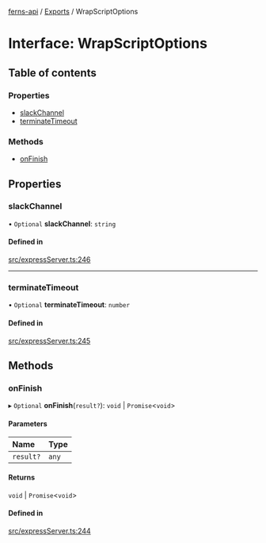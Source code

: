 [ferns-api](../README.md) / [Exports](../modules.md) / WrapScriptOptions

# Interface: WrapScriptOptions

## Table of contents

### Properties

- [slackChannel](WrapScriptOptions.md#slackchannel)
- [terminateTimeout](WrapScriptOptions.md#terminatetimeout)

### Methods

- [onFinish](WrapScriptOptions.md#onfinish)

## Properties

### slackChannel

• `Optional` **slackChannel**: `string`

#### Defined in

[src/expressServer.ts:246](https://github.com/FlourishHealth/ferns-api/blob/5067458/src/expressServer.ts#L246)

___

### terminateTimeout

• `Optional` **terminateTimeout**: `number`

#### Defined in

[src/expressServer.ts:245](https://github.com/FlourishHealth/ferns-api/blob/5067458/src/expressServer.ts#L245)

## Methods

### onFinish

▸ `Optional` **onFinish**(`result?`): `void` \| `Promise`<`void`\>

#### Parameters

| Name | Type |
| :------ | :------ |
| `result?` | `any` |

#### Returns

`void` \| `Promise`<`void`\>

#### Defined in

[src/expressServer.ts:244](https://github.com/FlourishHealth/ferns-api/blob/5067458/src/expressServer.ts#L244)
